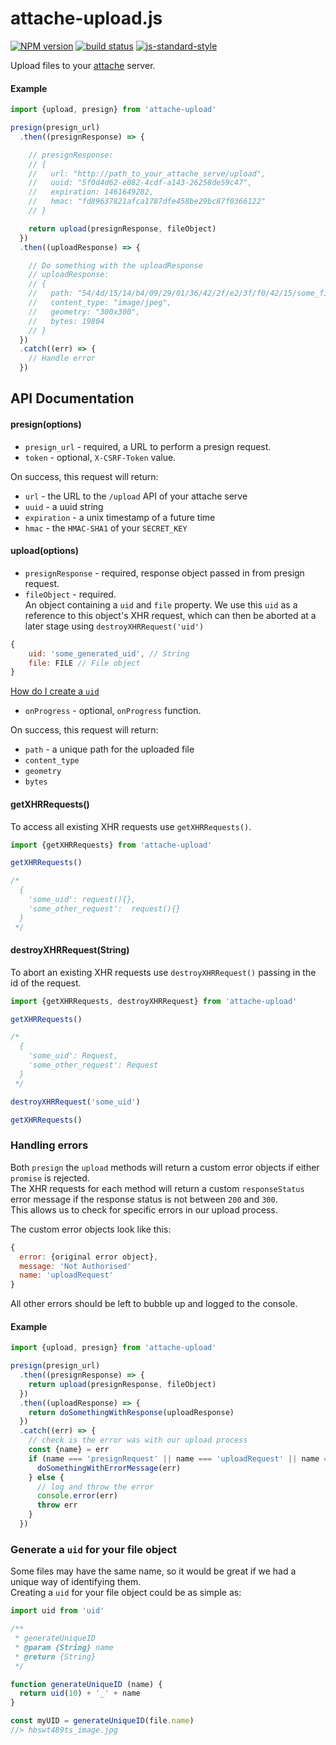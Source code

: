 # attache-upload.js

[![NPM version][npm-image]][npm-url]
[![build status][travis-image]][travis-url]
[![js-standard-style][standard-image]][standard-url]

Upload files to your [attache](https://github.com/choonkeat/attache) server.

#### Example
```js
import {upload, presign} from 'attache-upload'

presign(presign_url)
  .then((presignResponse) => {

    // presignResponse:
    // {
    //   url: "http://path_to_your_attache_serve/upload",
    //   uuid: "5f0d4d62-e082-4cdf-a143-26258de59c47",
    //   expiration: 1461649282,
    //   hmac: "fd89637821afca1787dfe458be29bc87f0366122"
    // }

    return upload(presignResponse, fileObject)
  })
  .then((uploadResponse) => {

    // Do something with the uploadResponse
    // uploadResponse:
    // {
    //   path: "54/4d/15/14/b4/09/29/01/36/42/2f/e2/3f/f0/42/15/some_file.jpg",
    //   content_type: "image/jpeg",
    //   geometry: "300x300",
    //   bytes: 19804
    // }
  })
  .catch((err) => {
    // Handle error
  })
```

## API Documentation

#### presign(options)

 * `presign_url` - required, a URL to perform a presign request.
 * `token` - optional, `X-CSRF-Token` value.

On success, this request will return:

 * `url` - the URL to the `/upload` API of your attache serve
 * `uuid` - a uuid string
 * `expiration` - a unix timestamp of a future time
 * `hmac` - the `HMAC-SHA1` of your `SECRET_KEY`

#### upload(options)

 * `presignResponse` - required, response object passed in from presign request.
 * `fileObject` - required.  
 An object containing a `uid` and `file` property.
 We use this `uid` as a reference to this object's XHR request, which can then be aborted at a later stage using `destroyXHRRequest('uid')`

 ```js
 {
     uid: 'some_generated_uid', // String
     file: FILE // File object
 }
 ```
 [How do I create a `uid`](#generate-a-uid-for-your-file-object)
 * `onProgress` - optional, `onProgress` function.

On success, this request will return:

* `path` - a unique path for the uploaded file
* `content_type`
* `geometry`
* `bytes`

#### getXHRRequests()

To access all existing XHR requests use `getXHRRequests()`.

```js
import {getXHRRequests} from 'attache-upload'

getXHRRequests()

/*
  {
    'some_uid': request(){},
    'some_other_request':  request(){}
  }
 */

```

#### destroyXHRRequest(String)

To abort an existing XHR requests use `destroyXHRRequest()` passing in the id of the request.

```js
import {getXHRRequests, destroyXHRRequest} from 'attache-upload'

getXHRRequests()

/*
  {
    'some_uid': Request,
    'some_other_request': Request
  }
 */

destroyXHRRequest('some_uid')

getXHRRequests()

```

### Handling errors

Both `presign` the `upload` methods will return a custom error objects if either `promise` is rejected.  
The XHR requests for each method will return a custom `responseStatus` error message if the response status is not between `200` and `300`.  
This allows us to check for specific errors in our upload process.

The custom error objects look like this:

```js
{
  error: {original error object},
  message: 'Not Authorised'
  name: 'uploadRequest'
}
```

All other errors should be left to bubble up and logged to the console.

#### Example
```js
import {upload, presign} from 'attache-upload'

presign(presign_url)
  .then((presignResponse) => {
    return upload(presignResponse, fileObject)
  })
  .then((uploadResponse) => {
    return doSomethingWithResponse(uploadResponse)
  })
  .catch((err) => {
    // check is the error was with our upload process
    const {name} = err
    if (name === 'presignRequest' || name === 'uploadRequest' || name === 'responseStatus') {
      doSomethingWithErrorMessage(err)
    } else {
      // log and throw the error
      console.error(err)
      throw err
    }
  })
```

### Generate a `uid` for your file object

Some files may have the same name, so it would be great if we had a unique way of identifying them.  
Creating a `uid` for your file object could be as simple as:

```js
import uid from 'uid'

/**
 * generateUniqueID
 * @param {String} name
 * @return {String}
 */

function generateUniqueID (name) {
  return uid(10) + '_' + name
}

const myUID = generateUniqueID(file.name)
//> hbswt489ts_image.jpg
```

[npm-image]: https://img.shields.io/npm/v/attache-upload.svg?style=flat-square
[npm-url]: https://npmjs.org/package/attache-upload
[travis-image]: https://img.shields.io/travis/icelab/attache-upload.js.svg?style=flat-square
[travis-url]: https://travis-ci.org/icelab/attache-upload.js
[standard-image]: https://img.shields.io/badge/code%20style-standard-brightgreen.svg?style=flat-square
[standard-url]: https://github.com/feross/standard
